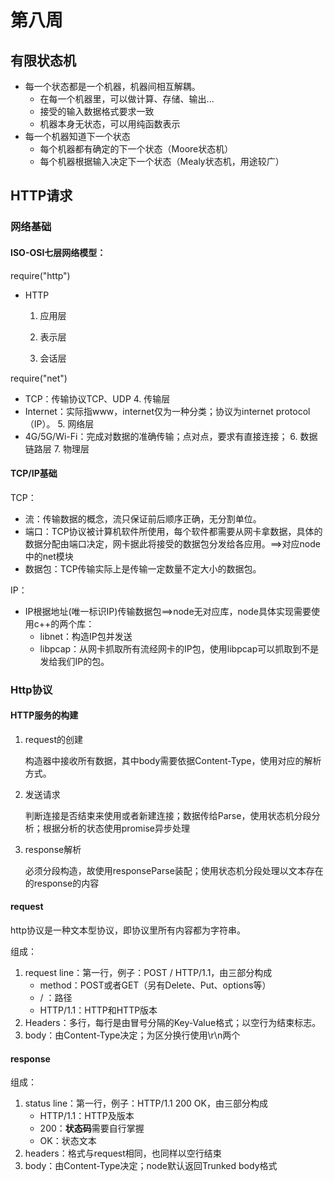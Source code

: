 # 第八周

## 有限状态机

- 每一个状态都是一个机器，机器间相互解耦。
  - 在每一个机器里，可以做计算、存储、输出...
  - 接受的输入数据格式要求一致
  - 机器本身无状态，可以用纯函数表示
- 每一个机器知道下一个状态
  - 每个机器都有确定的下一个状态（Moore状态机）
  - 每个机器根据输入决定下一个状态（Mealy状态机，用途较广）

## HTTP请求

### 网络基础

#### ISO-OSI七层**网络模型**：

require("http")

- HTTP

  1. 应用层

  2. 表示层

  3. 会话层

require("net")

- TCP：传输协议TCP、UDP
  4. 传输层
- Internet：实际指www，internet仅为一种分类；协议为internet protocol（IP）。
  5. 网络层
- 4G/5G/Wi-Fi：完成对数据的准确传输；点对点，要求有直接连接；
  6. 数据链路层
  7. 物理层

#### TCP/IP基础

TCP：

- 流：传输数据的概念，流只保证前后顺序正确，无分割单位。
- 端口：TCP协议被计算机软件所使用，每个软件都需要从网卡拿数据，具体的数据分配由端口决定，网卡据此将接受的数据包分发给各应用。==>对应node中的net模块
- 数据包：TCP传输实际上是传输一定数量不定大小的数据包。

IP：

- IP根据地址(唯一标识IP)传输数据包==>node无对应库，node具体实现需要使用c++的两个库：
  - libnet：构造IP包并发送
  - libpcap：从网卡抓取所有流经网卡的IP包，使用libpcap可以抓取到不是发给我们IP的包。

### Http协议

#### HTTP服务的构建

1. request的创建

   构造器中接收所有数据，其中body需要依据Content-Type，使用对应的解析方式。

2. 发送请求

   判断连接是否结束来使用或者新建连接；数据传给Parse，使用状态机分段分析；根据分析的状态使用promise异步处理

3. response解析

   必须分段构造，故使用responseParse装配；使用状态机分段处理以文本存在的response的内容

#### request

http协议是一种文本型协议，即协议里所有内容都为字符串。

组成：

1. request line：第一行，例子：POST / HTTP/1.1，由三部分构成
   - method：POST或者GET（另有Delete、Put、options等）
   - / ：路径
   - HTTP/1.1：HTTP和HTTP版本
2. Headers：多行，每行是由冒号分隔的Key-Value格式；以空行为结束标志。
3. body：由Content-Type决定；为区分换行使用\r\n两个

#### response

组成：

1. status line：第一行，例子：HTTP/1.1 200 OK，由三部分构成
   - HTTP/1.1：HTTP及版本
   - 200：**状态码**需要自行掌握
   - OK：状态文本
2. headers：格式与request相同，也同样以空行结束
3. body：由Content-Type决定；node默认返回Trunked body格式



